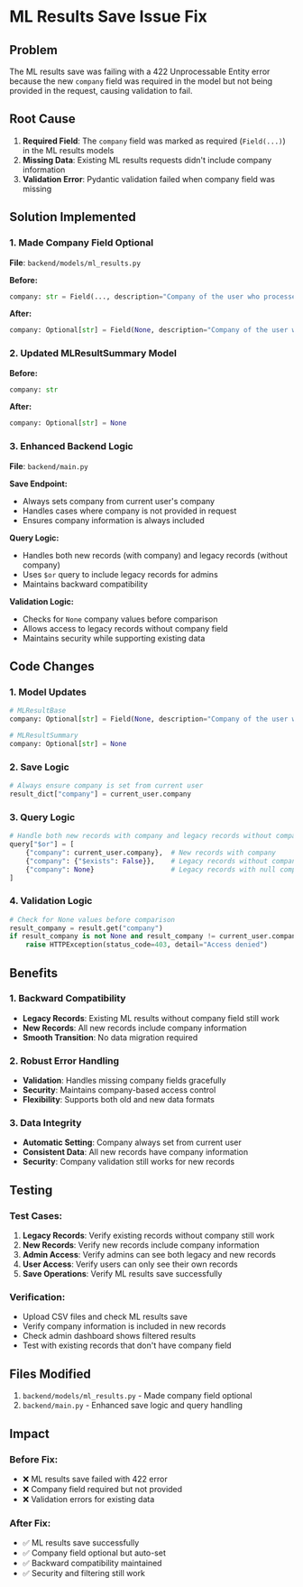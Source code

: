 # ML Results Save Issue Fix

## Problem
The ML results save was failing with a 422 Unprocessable Entity error because the new `company` field was required in the model but not being provided in the request, causing validation to fail.

## Root Cause
1. **Required Field**: The `company` field was marked as required (`Field(...)`) in the ML results models
2. **Missing Data**: Existing ML results requests didn't include company information
3. **Validation Error**: Pydantic validation failed when company field was missing

## Solution Implemented

### 1. Made Company Field Optional
**File**: `backend/models/ml_results.py`

**Before:**
```python
company: str = Field(..., description="Company of the user who processed the data")
```

**After:**
```python
company: Optional[str] = Field(None, description="Company of the user who processed the data")
```

### 2. Updated MLResultSummary Model
**Before:**
```python
company: str
```

**After:**
```python
company: Optional[str] = None
```

### 3. Enhanced Backend Logic
**File**: `backend/main.py`

**Save Endpoint:**
- Always sets company from current user's company
- Handles cases where company is not provided in request
- Ensures company information is always included

**Query Logic:**
- Handles both new records (with company) and legacy records (without company)
- Uses `$or` query to include legacy records for admins
- Maintains backward compatibility

**Validation Logic:**
- Checks for `None` company values before comparison
- Allows access to legacy records without company field
- Maintains security while supporting existing data

## Code Changes

### 1. Model Updates
```python
# MLResultBase
company: Optional[str] = Field(None, description="Company of the user who processed the data")

# MLResultSummary  
company: Optional[str] = None
```

### 2. Save Logic
```python
# Always ensure company is set from current user
result_dict["company"] = current_user.company
```

### 3. Query Logic
```python
# Handle both new records with company and legacy records without company
query["$or"] = [
    {"company": current_user.company},  # New records with company
    {"company": {"$exists": False}},    # Legacy records without company field
    {"company": None}                   # Legacy records with null company
]
```

### 4. Validation Logic
```python
# Check for None values before comparison
result_company = result.get("company")
if result_company is not None and result_company != current_user.company:
    raise HTTPException(status_code=403, detail="Access denied")
```

## Benefits

### 1. Backward Compatibility
- **Legacy Records**: Existing ML results without company field still work
- **New Records**: All new records include company information
- **Smooth Transition**: No data migration required

### 2. Robust Error Handling
- **Validation**: Handles missing company fields gracefully
- **Security**: Maintains company-based access control
- **Flexibility**: Supports both old and new data formats

### 3. Data Integrity
- **Automatic Setting**: Company always set from current user
- **Consistent Data**: All new records have company information
- **Security**: Company validation still works for new records

## Testing

### Test Cases:
1. **Legacy Records**: Verify existing records without company still work
2. **New Records**: Verify new records include company information
3. **Admin Access**: Verify admins can see both legacy and new records
4. **User Access**: Verify users can only see their own records
5. **Save Operations**: Verify ML results save successfully

### Verification:
- Upload CSV files and check ML results save
- Verify company information is included in new records
- Check admin dashboard shows filtered results
- Test with existing records that don't have company field

## Files Modified

1. `backend/models/ml_results.py` - Made company field optional
2. `backend/main.py` - Enhanced save logic and query handling

## Impact

### Before Fix:
- ❌ ML results save failed with 422 error
- ❌ Company field required but not provided
- ❌ Validation errors for existing data

### After Fix:
- ✅ ML results save successfully
- ✅ Company field optional but auto-set
- ✅ Backward compatibility maintained
- ✅ Security and filtering still work 